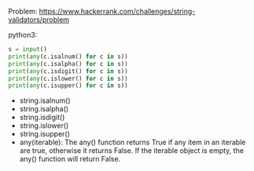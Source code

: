 Problem: https://www.hackerrank.com/challenges/string-validators/problem

python3:

```python
s = input()
print(any(c.isalnum() for c in s))
print(any(c.isalpha() for c in s))
print(any(c.isdigit() for c in s))
print(any(c.islower() for c in s))
print(any(c.isupper() for c in s))
```

- string.isalnum()
- string.isalpha()
- string.isdigit()
- string.islower()
- string.isupper()
- any(iterable): The any() function returns True if any item in an iterable are true, otherwise it returns False. If the iterable object is empty, the any() function will return False.

